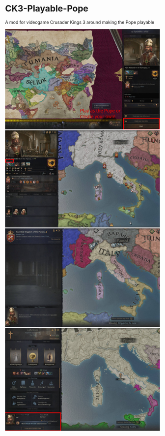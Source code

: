 # CK3-Playable-Pope
A mod for videogame Crusader Kings 3 around making the Pope playable

![](https://github.com/HelterSkelterGames/CK3-Playable-Pope/blob/main/Screenshot1.jpg)
![](https://github.com/HelterSkelterGames/CK3-Playable-Pope/blob/main/Screenshot2.jpg)
![](https://github.com/HelterSkelterGames/CK3-Playable-Pope/blob/main/Screenshot3.jpg)
![](https://github.com/HelterSkelterGames/CK3-Playable-Pope/blob/main/Screenshot4.jpg)
